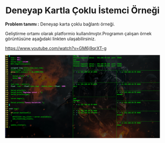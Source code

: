 # <center>Deneyap Kartla Çoklu İstemci Örneği</center>
<b>Problem tanımı :</b> Deneyap karta çoklu bağlantı örneği.

Geliştirme ortamı olarak platformio kullanılmıştır.Programın çalışan örnek görüntüsüne aşağıdaki linkten ulaşabilirsiniz.

https://www.youtube.com/watch?v=GM6j9qrXT-g


![](pics/test.png "")
